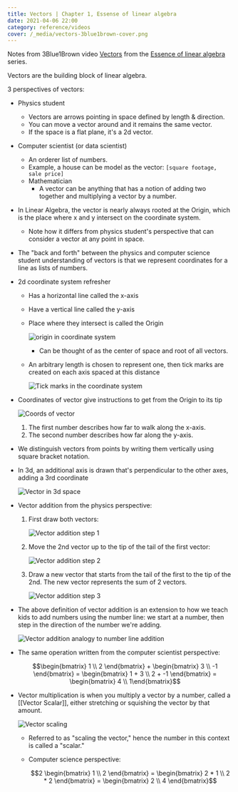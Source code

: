 ```yaml
---
title: Vectors | Chapter 1, Essense of linear algebra
date: 2021-04-06 22:00
category: reference/videos
cover: /_media/vectors-3blue1brown-cover.png
---
```


Notes from 3Blue1Brown video [Vectors](https://www.youtube.com/watch?v=fNk_zzaMoSs) from the [Essence of linear algebra](https://www.youtube.com/playlist?list=PLZHQObOWTQDPD3MizzM2xVFitgF8hE_ab) series.

Vectors are the building block of linear algebra.

3 perspectives of vectors:

* Physics student
    * Vectors are arrows pointing in space defined by length & direction.
    * You can move a vector around and it remains the same vector.
    * If the space is a flat plane, it's a 2d vector.
* Computer scientist (or data scientist)
    * An orderer list of numbers.
    * Example, a house can be model as the vector: ```[square footage, sale price]```
  * Mathematician
    * A vector can be anything that has a notion of adding two together and multiplying a vector by a number.
* In Linear Algebra, the vector is nearly always rooted at the Origin, which is the place where x and y intersect on the coordinate system.
    * Note how it differs from physics student's perspective that can consider a vector at any point in space.
* The "back and forth" between the physics and computer science student understanding of vectors is that we represent coordinates for a line as lists of numbers.

* 2d coordinate system refresher
    * Has a horizontal line called the x-axis
    * Have a vertical line called the y-axis
    * Place where they intersect is called the Origin

         ![origin in coordinate system](/_media/origin-in-coordinate-system.png)

        * Can be thought of as the center of space and root of all vectors.

    * An arbitrary length is chosen to represent one, then tick marks are created on each axis spaced at this distance

        ![Tick marks in the coordinate system](/_media/tick-marks-in-coordinate-system.png)

* Coordinates of vector give instructions to get from the Origin to its tip

    ![Coords of vector](/_media/coords-of-vector.png)

    1. The first number describes how far to walk along the x-axis.
    2. The second number describes how far along the y-axis.

* We distinguish vectors from points by writing them vertically using square bracket notation.

* In 3d, an additional axis is drawn that's perpendicular to the other axes, adding a 3rd coordinate

    ![Vector in 3d space](/_media/vector-in-3d-space.png)

* Vector addition from the physics perspective:

    1. First draw both vectors:

        ![Vector addition step 1](/_media/vector-addition-step-1.png)

    2. Move the 2nd vector up to the tip of the tail of the first vector:

        ![Vector addition step 2](/_media/vector-addition-step-2.png)

    3. Draw a new vector that starts from the tail of the first to the tip of the 2nd. The new vector represents the sum of 2 vectors.

        ![Vector addition step 3](/_media/vector-addition-step-3.png)

* The above definition of vector addition is an extension to how we teach kids to add numbers using the number line: we start at a number, then step in the direction of the number we're adding.

    ![Vector addition analogy to number line addition](/_media/addition-along-number-line.png)

* The same operation written from the computer scientist perspective:

    $$\begin{bmatrix} 1 \\ 2 \end{bmatrix} + \begin{bmatrix} 3 \\ -1 \end{bmatrix} = \begin{bmatrix} 1 + 3 \\ 2 + -1 \end{bmatrix} = \begin{bmatrix} 4 \\  1\end{bmatrix}$$

* Vector multiplication is when you multiply a vector by a number, called a [[Vector Scalar]], either stretching or squishing the vector by that amount.

    ![Vector scaling](/_media/vector-scaling.png)

    * Referred to as "scaling the vector," hence the number in this context is called a "scalar."

    * Computer science perspective:

        $$2 \begin{bmatrix} 1 \\ 2 \end{bmatrix} = \begin{bmatrix} 2 * 1 \\ 2 * 2 \end{bmatrix} = \begin{bmatrix} 2 \\ 4 \end{bmatrix}$$
